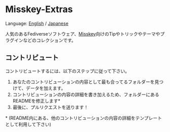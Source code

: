 # Misskey-Extras
Language: [English](https://github.com/JakeMBauer/Misskey-Extras) / [Japanese](https://github.com/JakeMBauer/Misskey-Extras/blob/master/README-JA.md)

人気のあるFediverseソフトウェア、[Misskey](https://github.com/misskey-dev/misskey)向けのTipやトリックやテーマやプラグインなどのコレクションです。<br>


## コントリビュート

コントリビュートするには、以下のステップに従って下さい。

1. あなたのコントリビューションの内容として最も合ってるフォルダーを見つけて、データを加えます。<br>
2. コントリビューションの内容の詳細を書き加えるため、フォルダーにあるREADMEを修正します*<br>
3. 最後に、プルリクエストを送ります！

\* (README内にある、他のコントリビューションの内容の詳細をテンプレートとして利用して下さい)
